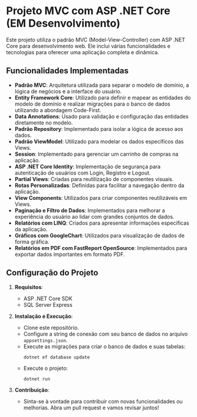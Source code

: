 # Projeto MVC com ASP .NET Core (EM Desenvolvimento)

Este projeto utiliza o padrão MVC (Model-View-Controller) com ASP .NET Core para desenvolvimento web. Ele inclui várias funcionalidades e tecnologias para oferecer uma aplicação completa e dinâmica.

## Funcionalidades Implementadas

- **Padrão MVC**: Arquitetura utilizada para separar o modelo de domínio, a lógica de negócios e a interface do usuário.
- **Entity Framework Core**: Utilizado para definir e mapear as entidades do modelo de domínio e realizar migrações para o banco de dados utilizando a abordagem Code-First.
- **Data Annotations**: Usado para validação e configuração das entidades diretamente no modelo.
- **Padrão Repository**: Implementado para isolar a lógica de acesso aos dados.
- **Padrão ViewModel**: Utilizado para modelar os dados específicos das Views.
- **Session**: Implementado para gerenciar um carrinho de compras na aplicação.
- **ASP .NET Core Identity**: Implementação de segurança para autenticação de usuários com Login, Registro e Logout.
- **Partial Views**: Criadas para reutilização de componentes visuais.
- **Rotas Personalizadas**: Definidas para facilitar a navegação dentro da aplicação.
- **View Components**: Utilizados para criar componentes reutilizáveis em Views.
- **Paginação e Filtro de Dados**: Implementados para melhorar a experiência do usuário ao lidar com grandes conjuntos de dados.
- **Relatórios com LINQ**: Criados para apresentar informações específicas da aplicação.
- **Gráficos com GoogleChart**: Utilizados para visualização de dados de forma gráfica.
- **Relatórios em PDF com FastReport OpenSource**: Implementados para exportar dados importantes em formato PDF.

## Configuração do Projeto

1. **Requisitos**:
   - ASP .NET Core SDK
   - SQL Server Express

2. **Instalação e Execução**:
   - Clone este repositório.
   - Configure a string de conexão com seu banco de dados no arquivo `appsettings.json`.
   - Execute as migrações para criar o banco de dados e suas tabelas:
     ```
     dotnet ef database update
     ```
   - Execute o projeto:
     ```
     dotnet run
     ```

3. **Contribuição**:
   - Sinta-se à vontade para contribuir com novas funcionalidades ou melhorias. Abra um pull request e vamos revisar juntos!


